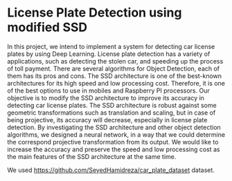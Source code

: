 # License Plate Detection using modified SSD

In this project, we intend to implement a system for detecting car license plates by using Deep Learning. License plate detection has a variety of applications, such as detecting the stolen car, and speeding up the process of toll payment. There are several algorithms for Object Detection, each of them has its pros and cons. The SSD architecture is one of the best-known architectures for its high speed and low processing cost. Therefore, it is one of the best options to use in mobiles and Raspberry PI processors. Our objective is to modify the SSD architecture to improve its accuracy in detecting car license plates.
The SSD architecture is robust against some geometric transformations such as translation and scaling, but in case of being projective, its accuracy will decrease, especially in license plate detection. By investigating the SSD architecture and other object detection algorithms, we designed a neural network, in a way that we could determine the correspond projective transformation from its output. We would like to increase the accuracy and preserve the speed and low processing cost as the main features of the SSD architecture at the same time.

We used https://github.com/SeyedHamidreza/car_plate_dataset dataset.
